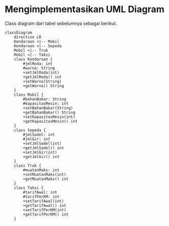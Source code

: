 
# Mengimplementasikan UML Diagram

Class diagram dari tabel sebelumnya sebagai berikut.

<div class="relative flex justify-center">
<div class="w-5/11 fixed top-3">


```mermaid
classDiagram
    direction LR
    Kendaraan <|-- Mobil
    Kendaraan <|-- Sepeda
    Mobil <|-- Truk
    Mobil <|-- Taksi
    class Kendaraan {
        #jmlRoda: int
        #warna: String
        +setJmlRoda(int)
        +getJmlRoda() int
        +setWarna(String)
        +getWarna() String
    }
    class Mobil {
        #bahanBakar: String
        #kapasitasMesin: int
        +setBahanBakar(String)
        +getBahanBakar() String
        +setKapasitasMesin(int)
        +getKapasitasMesin() int
    }
    class Sepeda {
        #jmlSadel: int
        #jmlGir: int
        +setJmlSadel(int)
        +getJmlSadel() int
        +setJmlGir(int)
        +getJmlGir() int
    }
    class Truk {
        #muatanMaks: int
        +setMuatanMaks(int)
        +getMuatanMaks() int
    }
    class Taksi {
        #tarifAwal: int
        #tarifPerKM: int
        +setTarifAwal(int)
        +getTarifAwal() int
        +setTarifPerKM(int)
        +getTarifPerKM() int
    }
```

</div>
</div>